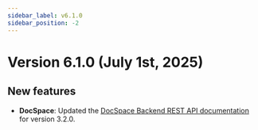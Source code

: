 ```yaml
---
sidebar_label: v6.1.0
sidebar_position: -2
---
```


# Version 6.1.0 (July 1st, 2025)

## New features

- **DocSpace**: Updated the [DocSpace Backend REST API documentation](../../docspace/api-backend/get-started/basic-concepts.md) for version 3.2.0.
